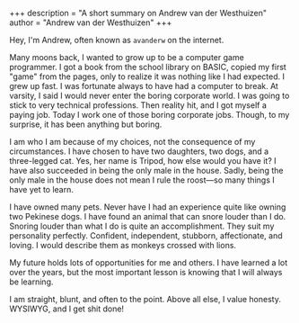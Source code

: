 +++
description = "A short summary on Andrew van der Westhuizen"
author = "Andrew van der Westhuizen"
+++

Hey, I'm Andrew, often known as `avanderw` on the internet.

Many moons back, I wanted to grow up to be a computer game programmer. I got a book from the school library on BASIC, copied my first "game" from the pages, only to realize it was nothing like I had expected. I grew up fast. I was fortunate always to have had a computer to break. At varsity, I said I would never enter the boring corporate world. I was going to stick to very technical professions. Then reality hit, and I got myself a paying job. Today I work one of those boring corporate jobs. Though, to my surprise, it has been anything but boring. 

I am who I am because of my choices, not the consequence of my circumstances. I have chosen to have two daughters, two dogs, and a three-legged cat. Yes, her name is Tripod, how else would you have it? I have also succeeded in being the only male in the house. Sadly, being the only male in the house does not mean I rule the roost—so many things I have yet to learn.

I have owned many pets. Never have I had an experience quite like owning two Pekinese dogs. I have found an animal that can snore louder than I do. Snoring louder than what I do is quite an accomplishment. They suit my personality perfectly. Confident, independent, stubborn, affectionate, and loving. I would describe them as monkeys crossed with lions.

My future holds lots of opportunities for me and others. I have learned a lot over the years, but the most important lesson is knowing that I will always be learning. 

I am straight, blunt, and often to the point. Above all else, I value honesty. WYSIWYG, and I get shit done!